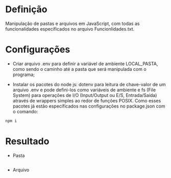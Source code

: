 # Definição 

Manipulação de pastas e arquivos em JavaScript, com todas as funcionalidades específicados no arquivo Funcionlidades.txt.

# Configurações 

- Criar arquivo .env para definir a variável de ambiente LOCAL_PASTA, como sendo o caminho até a pasta que será manipulada com o programa;

- Instalar os pacotes do node js: dotenv para leitura de chave-valor de um arquivo .env e pode defini-los como variáveis de ambiente e fs (File System) para operações de I/O (Input/Output ou E/S, Entrada/Saída) através de wrappers simples ao redor de funções POSIX. Como esses pacotes já estão específicados nas configurações no package.json com o comando:

```bash
npm i
```

# Resultado

- Pasta
<span>
     <img src="">
</span>

- Arquivo
<span>
     <img src="">
</span>
